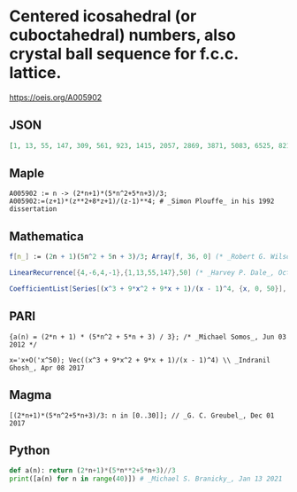 # Centered icosahedral \(or cuboctahedral\) numbers, also crystal ball sequence for f\.c\.c\. lattice\.
https://oeis.org/A005902
## JSON
```JSON
[1, 13, 55, 147, 309, 561, 923, 1415, 2057, 2869, 3871, 5083, 6525, 8217, 10179, 12431, 14993, 17885, 21127, 24739, 28741, 33153, 37995, 43287, 49049, 55301, 62063, 69355, 77197, 85609, 94611, 104223, 114465, 125357, 136919, 149171, 162133, 175825, 190267, 205479]
```
## Maple
```Maple
A005902 := n -> (2*n+1)*(5*n^2+5*n+3)/3;
A005902:=(z+1)*(z**2+8*z+1)/(z-1)**4; # _Simon Plouffe_ in his 1992 dissertation
```
## Mathematica
```Mathematica
f[n_] := (2n + 1)(5n^2 + 5n + 3)/3; Array[f, 36, 0] (* _Robert G. Wilson v_, Feb 02 2011 *)
```
```Mathematica
LinearRecurrence[{4,-6,4,-1},{1,13,55,147},50] (* _Harvey P. Dale_, Oct 08 2015 *)
```
```Mathematica
CoefficientList[Series[(x^3 + 9*x^2 + 9*x + 1)/(x - 1)^4, {x, 0, 50}], x] (* _Indranil Ghosh_, Apr 08 2017 *)
```
## PARI
```PARI
{a(n) = (2*n + 1) * (5*n^2 + 5*n + 3) / 3}; /* _Michael Somos_, Jun 03 2012 */
```
```PARI
x='x+O('x^50); Vec((x^3 + 9*x^2 + 9*x + 1)/(x - 1)^4) \\ _Indranil Ghosh_, Apr 08 2017
```
## Magma
```Magma
[(2*n+1)*(5*n^2+5*n+3)/3: n in [0..30]]; // _G. C. Greubel_, Dec 01 2017
```
## Python
```Python
def a(n): return (2*n+1)*(5*n**2+5*n+3)//3
print([a(n) for n in range(40)]) # _Michael S. Branicky_, Jan 13 2021
```
